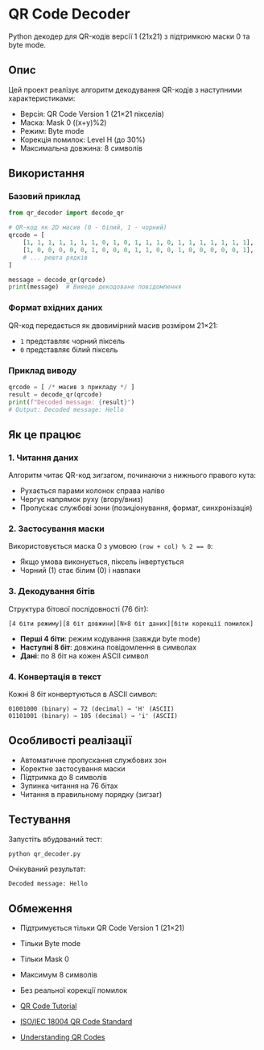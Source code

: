 # QR Code Decoder

Python декодер для QR-кодів версії 1 (21x21) з підтримкою маски 0 та byte mode.

## Опис

Цей проект реалізує алгоритм декодування QR-кодів з наступними характеристиками:

* Версія: QR Code Version 1 (21×21 пікселів)
* Маска: Mask 0 ((x+y)%2)
* Режим: Byte mode
* Корекція помилок: Level H (до 30%)
* Максимальна довжина: 8 символів

## Використання

### Базовий приклад

```python
from qr_decoder import decode_qr

# QR-код як 2D масив (0 - білий, 1 - чорний)
qrcode = [
    [1, 1, 1, 1, 1, 1, 1, 0, 1, 0, 1, 1, 1, 0, 1, 1, 1, 1, 1, 1, 1],
    [1, 0, 0, 0, 0, 0, 1, 0, 0, 0, 1, 1, 0, 0, 1, 0, 0, 0, 0, 0, 1],
    # ... решта рядків
]

message = decode_qr(qrcode)
print(message)  # Виведе декодоване повідомлення
```

### Формат вхідних даних

QR-код передається як двовимірний масив розміром 21×21:

* `1` представляє чорний піксель
* `0` представляє білий піксель

### Приклад виводу

```python
qrcode = [ /* масив з прикладу */ ]
result = decode_qr(qrcode)
print(f"Decoded message: {result}")
# Output: Decoded message: Hello
```

## Як це працює

### 1. Читання даних

Алгоритм читає QR-код зигзагом, починаючи з нижнього правого кута:

* Рухається парами колонок справа наліво
* Чергує напрямок руху (вгору/вниз)
* Пропускає службові зони (позиціонування, формат, синхронізація)

### 2. Застосування маски

Використовується маска 0 з умовою `(row + col) % 2 == 0`:

* Якщо умова виконується, піксель інвертується
* Чорний (1) стає білим (0) і навпаки

### 3. Декодування бітів

Структура бітової послідовності (76 біт):

```
[4 біти режиму][8 біт довжини][N×8 біт даних][біти корекції помилок]
```

* **Перші 4 біти**: режим кодування (завжди byte mode)
* **Наступні 8 біт**: довжина повідомлення в символах
* **Дані**: по 8 біт на кожен ASCII символ

### 4. Конвертація в текст

Кожні 8 біт конвертуються в ASCII символ:

```
01001000 (binary) → 72 (decimal) → 'H' (ASCII)
01101001 (binary) → 105 (decimal) → 'i' (ASCII)
```

## Особливості реалізації

* Автоматичне пропускання службових зон
* Коректне застосування маски
* Підтримка до 8 символів
* Зупинка читання на 76 бітах
* Читання в правильному порядку (зигзаг)

## Тестування

Запустіть вбудований тест:

```bash
python qr_decoder.py
```

Очікуваний результат:

```
Decoded message: Hello
```

## Обмеження

* Підтримується тільки QR Code Version 1 (21×21)
* Тільки Byte mode
* Тільки Mask 0
* Максимум 8 символів
* Без реальної корекції помилок


* [QR Code Tutorial](https://www.thonky.com/qr-code-tutorial/)
* [ISO/IEC 18004 QR Code Standard](https://www.iso.org/standard/62021.html)
* [Understanding QR Codes](https://en.wikipedia.org/wiki/QR_code)
